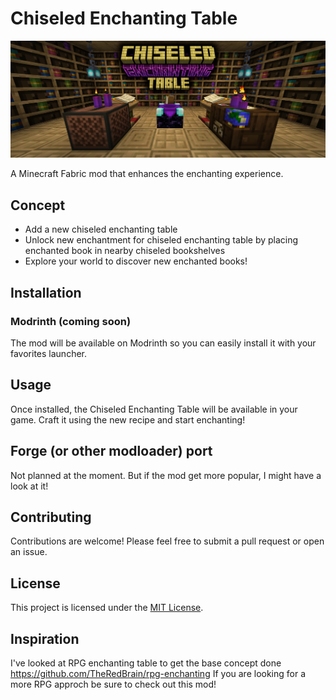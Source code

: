 # Chiseled Enchanting Table

![Chiseled enchanting table banner](./banner.png)

A Minecraft Fabric mod that enhances the enchanting experience.

## Concept

* Add a new chiseled enchanting table
* Unlock new enchantment for chiseled enchanting table by placing enchanted book in nearby chiseled bookshelves
* Explore your world to discover new enchanted books!

## Installation

### Modrinth (coming soon)

The mod will be available on Modrinth so you can easily install it with your favorites launcher.

## Usage

Once installed, the Chiseled Enchanting Table will be available in your game. Craft it using the new recipe and start enchanting!

## Forge (or other modloader) port

Not planned at the moment.
But if the mod get more popular, I might have a look at it!

## Contributing

Contributions are welcome! Please feel free to submit a pull request or open an issue.

## License

This project is licensed under the [MIT License](LICENSE).

## Inspiration

I've looked at RPG enchanting table to get the base concept done
https://github.com/TheRedBrain/rpg-enchanting
If you are looking for a more RPG approch be sure to check out this mod!
